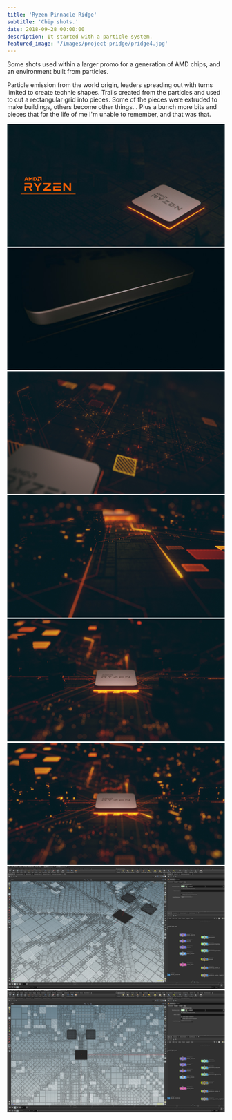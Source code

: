 ```yaml
---
title: 'Ryzen Pinnacle Ridge'
subtitle: 'Chip shots.'
date: 2018-09-28 00:00:00
description: It started with a particle system.
featured_image: '/images/project-pridge/pridge4.jpg'
---
```

Some shots used within a larger promo for a generation of AMD chips, and an environment built from particles.

Particle emission from the world origin, leaders spreading out with turns limited to create technie shapes. Trails created from the particles and used to cut a rectangular grid into pieces. Some of the pieces were extruded to make buildings, others become other things... Plus a bunch more bits and pieces that for the life of me I'm unable to remember, and that was that.

<div class="gallery" data-columns="2">
	<img src="/images/project-pridge/pridge6.jpg">
	<img src="/images/project-pridge/pridge2.jpg">		
	<img src="/images/project-pridge/pridge5.jpg">		
	<img src="/images/project-pridge/pridge3.jpg">		
	<img src="/images/project-pridge/pridge1.jpg">
	<img src="/images/project-pridge/pridge4.jpg">				
	<img src="/images/project-pridge/pridge_wire-5.jpg">			
	<img src="/images/project-pridge/pridge_wire-6.jpg">		
</div>
